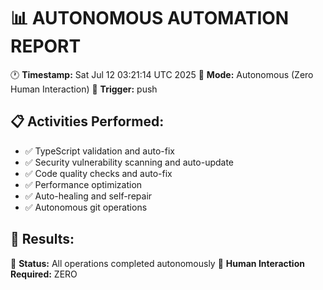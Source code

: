 📊 AUTONOMOUS AUTOMATION REPORT
=================================

🕐 **Timestamp:** Sat Jul 12 03:21:14 UTC 2025
🤖 **Mode:** Autonomous (Zero Human Interaction)
🔄 **Trigger:** push

## 📋 Activities Performed:
- ✅ TypeScript validation and auto-fix
- ✅ Security vulnerability scanning and auto-update
- ✅ Code quality checks and auto-fix
- ✅ Performance optimization
- ✅ Auto-healing and self-repair
- ✅ Autonomous git operations

## 🎯 Results:

🤖 **Status:** All operations completed autonomously
🎉 **Human Interaction Required:** ZERO
